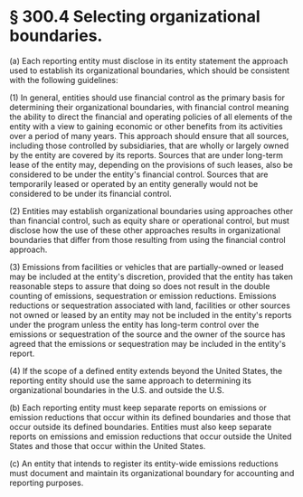 # § 300.4   Selecting organizational boundaries.

(a) Each reporting entity must disclose in its entity statement the approach used to establish its organizational boundaries, which should be consistent with the following guidelines:


(1) In general, entities should use financial control as the primary basis for determining their organizational boundaries, with financial control meaning the ability to direct the financial and operating policies of all elements of the entity with a view to gaining economic or other benefits from its activities over a period of many years. This approach should ensure that all sources, including those controlled by subsidiaries, that are wholly or largely owned by the entity are covered by its reports. Sources that are under long-term lease of the entity may, depending on the provisions of such leases, also be considered to be under the entity's financial control. Sources that are temporarily leased or operated by an entity generally would not be considered to be under its financial control.


(2) Entities may establish organizational boundaries using approaches other than financial control, such as equity share or operational control, but must disclose how the use of these other approaches results in organizational boundaries that differ from those resulting from using the financial control approach.


(3) Emissions from facilities or vehicles that are partially-owned or leased may be included at the entity's discretion, provided that the entity has taken reasonable steps to assure that doing so does not result in the double counting of emissions, sequestration or emission reductions. Emissions reductions or sequestration associated with land, facilities or other sources not owned or leased by an entity may not be included in the entity's reports under the program unless the entity has long-term control over the emissions or sequestration of the source and the owner of the source has agreed that the emissions or sequestration may be included in the entity's report.


(4) If the scope of a defined entity extends beyond the United States, the reporting entity should use the same approach to determining its organizational boundaries in the U.S. and outside the U.S.


(b) Each reporting entity must keep separate reports on emissions or emission reductions that occur within its defined boundaries and those that occur outside its defined boundaries. Entities must also keep separate reports on emissions and emission reductions that occur outside the United States and those that occur within the United States.


(c) An entity that intends to register its entity-wide emissions reductions must document and maintain its organizational boundary for accounting and reporting purposes.




